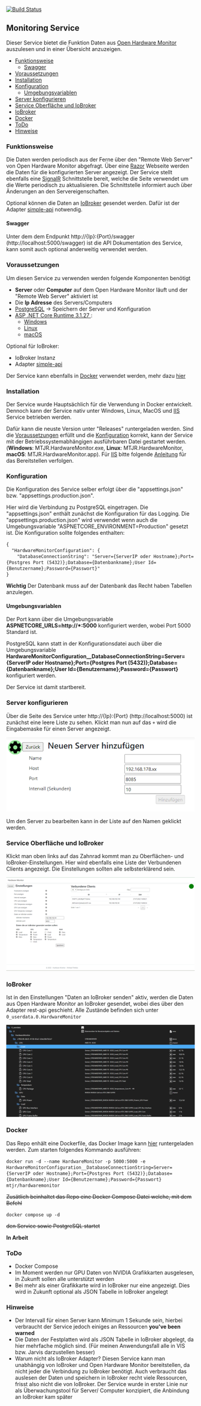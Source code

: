 [![Build Status](https://dev.azure.com/mtrinkies/MTJR/_apis/build/status/MTrinkiesJr.MTJR.HardwareMonitor?branchName=master)](https://dev.azure.com/mtrinkies/MTJR/_build/latest?definitionId=57&branchName=master)

## Monitoring Service
Dieser Service bietet die Funktion Daten aus [Open Hardware Monitor](https://openhardwaremonitor.org/) auszulesen und in einer Übersicht anzuzeigen.

  * [Funktionsweise](#funktionsweise)
    + [Swagger](#swagger)
  * [Voraussetzungen](#voraussetzungen)
  * [Installation](#installation)
  * [Konfiguration](#konfiguration)
    + [Umgebungsvariablen](#umgebungsvariablen)
  * [Server konfigurieren](#server-konfigurieren)
  * [Service Oberfläche und IoBroker](#service-oberfl-che-und-iobroker)
  * [IoBroker](#iobroker)
  * [Docker](#docker)
  * [ToDo](#todo)
  * [Hinweise](#hinweise)

### Funktionsweise
Die Daten werden periodisch aus der Ferne über den "Remote Web Server" von Open Hardware Monitor abgefragt.
Über eine [Razor](https://docs.microsoft.com/de-de/aspnet/core/razor-pages/?view=aspnetcore-6.0&tabs=visual-studio) Webseite werden die Daten für die konfigurierten Server angezeigt.
Der Service stellt ebenfalls eine [SignalR](https://docs.microsoft.com/de-de/aspnet/signalr/overview/getting-started/introduction-to-signalr) Schnittstelle bereit, welche die Seite verwendet um die Werte periodisch zu aktualisieren.
Die Schnittstelle informiert auch über Änderungen an den Servereigenschaften.

Optional können die Daten an [IoBroker](https://www.iobroker.net/) gesendet werden. Dafür ist der Adapter [simple-api](https://github.com/ioBroker/ioBroker.rest-api/blob/master/README.md) notwendig.
 #### Swagger
 Unter dem dem Endpunkt http://{Ip}:{Port}/swagger (http://localhost:5000/swagger) ist die API Dokumentation des Service, kann somit auch optional anderweitig verwendet werden.
 
### Voraussetzungen
Um diesen Service zu verwenden werden folgende Komponenten benötigt

 -  **Server** oder **Computer** auf dem Open Hardware Monitor läuft und der "Remote Web Server" aktiviert ist
 - Die **Ip Adresse** des Servers/Computers
 - [PostgreSQL](https://www.postgresql.org/) -> Speichern der Server und Konfiguration
- [ASP .NET Core Runtime 3.1.27 ](https://dotnet.microsoft.com/en-us/download/dotnet/3.1):
	 - [Windows](https://dotnet.microsoft.com/en-us/download/dotnet/thank-you/runtime-aspnetcore-3.1.27-windows-x64-binaries)
	 - [Linux](https://docs.microsoft.com/de-de/dotnet/core/install/linux?WT.mc_id=dotnet-35129-website)
	 - [macOS](https://dotnet.microsoft.com/en-us/download/dotnet/thank-you/runtime-aspnetcore-3.1.27-macos-x64-binaries)
 
 Optional für IoBroker:
 
 - IoBroker Instanz
 - Adapter [simple-api](https://github.com/ioBroker/ioBroker.rest-api/blob/master/README.md)

Der Service kann ebenfalls in [Docker](https://www.docker.com/) verwendet werden, mehr dazu [hier](#docker)

### Installation
Der Service wurde Hauptsächlich für die Verwendung in Docker entwickelt. Dennoch kann der Service nativ unter Windows, Linux, MacOS und [IIS](https://www.iis.net/) Service betrieben werden.

Dafür kann die neuste Version unter "Releases" runtergeladen werden. Sind die [Voraussetzungen](#voraussetzungen) erfüllt und die [Konfiguration](#konfiguration) korrekt, kann der Service mit der Betriebssystemabhängigen ausführbaren Datei gestartet werden.
(**Windows**: MTJR.HardwareMonitor.exe, **Linux**: MTJR.HardwareMonitor, **macOS**: MTJR.HardwareMonitor.app).
Für [IIS](https://www.iis.net/) bitte folgende [Anleitung](https://jakeydocs.readthedocs.io/en/latest/publishing/iis.html) für das Bereitstellen verfolgen.

### Konfiguration
Die Konfiguration des Service selber erfolgt über die "appsettings.json" bzw. "appsettings.production.json".

Hier wird die Verbindung zu PostgreSQL eingetragen. Die "appsettings.json" enthält zunächst die Konfiguration für das Logging.
Die "appsettings.production.json" wird verwendet wenn auch die Umgebungsvariable
"ASPNETCORE_ENVIRONMENT=Production" gesetzt ist.
Die Konfiguration sollte folgendes enthalten:
```
{
  "HardwareMonitorConfiguration": {
    "DatabaseConnectionString": "Server={ServerIP oder Hostname};Port={Postgres Port (5432)};Database={Datenbankname};User Id={Benutzername};Password={Passwort}"
}
```
**Wichtig** Der Datenbank muss auf der Datenbank das Recht haben Tabellen anzulegen.

#### Umgebungsvariablen
Der Port kann über die Umgebungsvariable
**ASPNETCORE_URLS=http://*:5000**
konfiguriert werden, wobei Port 5000 Standard ist.

PostgreSQL kann statt in der Konfigurationsdatei auch über die Umgebungsvariable
**HardwareMonitorConfiguration__DatabaseConnectionString=Server={ServerIP oder Hostname};Port={Postgres Port (5432)};Database={Datenbankname};User Id={Benutzername};Password={Passwort}**
konfiguriert werden.

Der Service ist damit startbereit.

### Server konfigurieren
Über die Seite des Service unter http://{Ip}:{Port} (http://localhost:5000) ist zunächst eine leere Liste zu sehen. Klickt man nun auf das `+` wird die Eingabemaske für einen Server angezeigt.

![NeuerServer](images/NeuerServer.PNG)

Um den Server zu bearbeiten kann in der Liste auf den Namen geklickt werden.

### Service Oberfläche und IoBroker
Klickt man oben links auf das Zahnrad kommt man zu Oberflächen- und IoBroker-Einstellungen.
Hier wird ebenfalls eine Liste der Verbundenen Clients angezeigt.
Die Einstellungen sollten alle selbsterklärend sein.

![Einstellungen](images/Einstellungen.PNG)

### IoBroker
Ist in den Einstellungen "Daten an IoBroker senden" aktiv, werden die Daten aus Open Hardware Monitor an IoBroker gesendet, wobei dies über den Adapter rest-api geschieht.
Alle Zustände befinden sich unter `0_userdata.0.HardwareMonitor`

![IoBroker](images/IoBroker.PNG)

### Docker
Das Repo enhält eine Dockerfile, das Docker Image kann [hier](https://hub.docker.com/r/mtjr/hardwaremonitor) runtergeladen werden.
Zum starten folgendes Kommando ausführen:
```
docker run -d --name HardwareMonitor -p 5000:5000 -e HardwareMonitorConfiguration__DatabaseConnectionString=Server={ServerIP oder Hostname};Port={Postgres Port (5432)};Database={Datenbankname};User Id={Benutzername};Password={Passwort} mtjr/hardwaremonitor
```
~~Zusätlich beinhaltet das Repo eine Docker Compose Datei welche, mit dem Befehl~~
```
docker compose up -d 
```
~~den Service sowie PostgreSQL startet~~

**In Arbeit**


### ToDo
- Docker Compose
- Im Moment werden nur GPU Daten von NVIDIA Grafikkarten ausgelesen, in Zukunft sollen alle unterstützt werden
- Bei mehr als einer Grafikkarte wird in IoBroker nur eine angezeigt. Dies wird in Zukunft optional als JSON Tabelle in IoBroker angelegt

### Hinweise
- Der Intervall für einen Server kann Minimum 1 Sekunde sein, hierbei verbraucht der Service jedoch einiges an Ressourcen **you've been warned**
- Die Daten der Festplatten wird als JSON Tabelle in IoBroker abgelegt, da hier mehrfache möglich sind. (Für meinen Anwendungsfall alle in VIS bzw. Jarvis darzustellen besser)
- Warum nicht als IoBroker Adapter? 
Diesen Service kann man unabhängig von IoBroker und Open Hardware Monitor bereitstellen, da nicht jeder die Verbindung zu IoBroker benötigt.
Auch verbraucht das auslesen der Daten und speichern in IoBroker recht viele Ressourcen, frisst also nicht die von IoBroker.
Der Service wurde in erster Linie nur als Überwachungstool für Server/ Computer konzipiert,
die Anbindung an IoBroker kam später